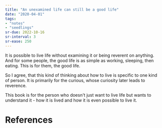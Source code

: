 ```yaml
---
title: "An unexamined life can still be a good life"
date: "2020-04-01"
tags:
- "notes"
- "seedlings"
sr-due: 2022-10-16
sr-interval: 3
sr-ease: 250
---
```


It is possible to live life without examining it or being reverent on anything. And for some people, the good life is as simple as working, sleeping, then eating. This is for them, the good life.

So I agree, that this kind of thinking about how to live is specific to one kind of person. It is primarily for the curious, whose curiosity later leads to reverence.

This book is for the person who doesn't just want to live life but wants to understand it - how it is lived and how it is even possible to live it.

# References
